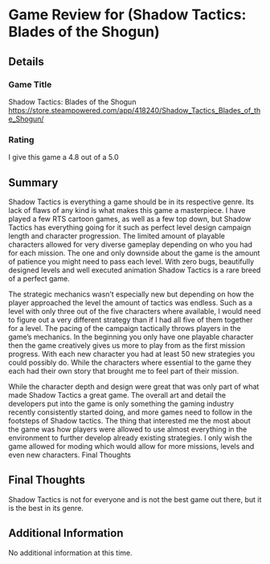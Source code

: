# Game Review for (Shadow Tactics: Blades of the Shogun)

## Details

### Game Title

Shadow Tactics: Blades of the Shogun https://store.steampowered.com/app/418240/Shadow_Tactics_Blades_of_the_Shogun/
### Rating

I give this game a 4.8 out of a 5.0

## Summary

Shadow Tactics is everything a game should be in its respective genre. Its lack of flaws of any kind is what makes this game a masterpiece. I have played a few RTS cartoon games, as well as a few top down, but Shadow Tactics has everything going for it such as perfect level design campaign length and character progression. The limited amount of playable characters allowed for very diverse gameplay depending on who you had for each mission. The one and only downside about the game is the amount of patience you might need to pass each level. With zero bugs, beautifully designed levels and well executed animation Shadow Tactics is a rare breed of a perfect game.

The strategic mechanics wasn’t especially new but depending on how the player approached the level the amount of tactics was endless. Such as a level with only three out of the five characters where available, I would need to figure out a very different strategy than if I had all five of them together for a level. The pacing of the campaign tactically throws players in the game’s mechanics. In the beginning you only have one playable character then the game creatively gives us more to play from as the first mission progress. With each new character you had at least 50 new strategies you could possibly do. While the characters where essential to the game they each had their own story that brought me to feel part of their mission.

While the character depth and design were great that was only part of what made Shadow Tactics a great game. The overall art and detail the developers put into the game is only something the gaming industry recently consistently started doing, and more games need to follow in the footsteps of Shadow tactics. The thing that interested me the most about the game was how players were allowed to use almost everything in the environment to further develop already existing strategies. I only wish the game allowed for moding which would allow for more missions, levels and even new characters.
Final Thoughts

## Final Thoughts

Shadow Tactics is not for everyone and is not the best game out there, but it is the best in its genre.

## Additional Information

No additional information at this time.

